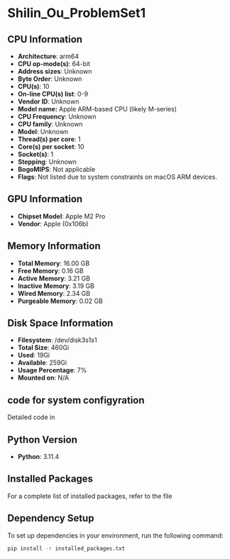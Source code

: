# Shilin_Ou_ProblemSet1

## CPU Information
- **Architecture**: arm64
- **CPU op-mode(s)**: 64-bit
- **Address sizes**: Unknown
- **Byte Order**: Unknown
- **CPU(s)**: 10
- **On-line CPU(s) list**: 0-9
- **Vendor ID**: Unknown
- **Model name:** Apple ARM-based CPU (likely M-series)
- **CPU Frequency**: Unknown
- **CPU family**: Unknown
- **Model**: Unknown
- **Thread(s) per core**: 1
- **Core(s) per socket**: 10
- **Socket(s)**: 1
- **Stepping**: Unknown
- **BogoMIPS**: Not applicable
- **Flags**: Not listed due to system constraints on macOS ARM devices.

## GPU Information
- **Chipset Model**: Apple M2 Pro
- **Vendor**: Apple (0x106b)

## Memory Information
- **Total Memory**: 16.00 GB
- **Free Memory**: 0.16 GB
- **Active Memory**: 3.21 GB
- **Inactive Memory**: 3.19 GB
- **Wired Memory**: 2.34 GB
- **Purgeable Memory**: 0.02 GB

## Disk Space Information
- **Filesystem**: /dev/disk3s1s1
- **Total Size**: 460Gi
- **Used**: 19Gi
- **Available**: 259Gi
- **Usage Percentage**: 7%
- **Mounted on**: N/A

## code for system configyration
Detailed code in

## Python Version
- **Python**: 3.11.4

## Installed Packages
For a complete list of installed packages, refer to the file 

## Dependency Setup
To set up dependencies in your environment, run the following command:

```bash
pip install -r installed_packages.txt
